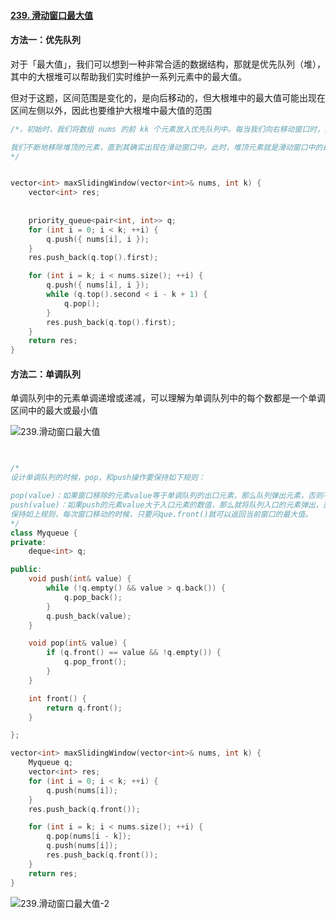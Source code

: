 #### [239. 滑动窗口最大值](https://leetcode-cn.com/problems/sliding-window-maximum/)

#### 方法一：优先队列

对于「最大值」，我们可以想到一种非常合适的数据结构，那就是优先队列（堆），其中的大根堆可以帮助我们实时维护一系列元素中的最大值。

但对于这题，区间范围是变化的，是向后移动的，但大根堆中的最大值可能出现在区间左侧以外，因此也要维护大根堆中最大值的范围





```c++
/*，初始时，我们将数组 nums 的前 kk 个元素放入优先队列中。每当我们向右移动窗口时，我们就可以把一个新的元素放入优先队列中，此时堆顶的元素就是堆中所有元素的最大值。然而这个最大值可能并不在滑动窗口中，在这种情况下，这个值在数组 nums 中的位置出现在滑动窗口左边界的左侧。因此，当我们后续继续向右移动窗口时，这个值就永远不可能出现在滑动窗口中了，我们可以将其永久地从优先队列中移除。

我们不断地移除堆顶的元素，直到其确实出现在滑动窗口中。此时，堆顶元素就是滑动窗口中的最大值。为了方便判断堆顶元素与滑动窗口的位置关系，我们可以在优先队列中存储二元组 ((num,index)，num 在数组中的下标为 index。
*/


vector<int> maxSlidingWindow(vector<int>& nums, int k) {
    vector<int> res;
    
    
    priority_queue<pair<int, int>> q;
    for (int i = 0; i < k; ++i) {
        q.push({ nums[i], i });
    }
    res.push_back(q.top().first);

    for (int i = k; i < nums.size(); ++i) {
        q.push({ nums[i], i });
        while (q.top().second < i - k + 1) {
            q.pop();
        }
        res.push_back(q.top().first);
    }
    return res;
}
```





#### 方法二：单调队列

单调队列中的元素单调递增或递减，可以理解为单调队列中的每个数都是一个单调区间中的最大或最小值

![239.滑动窗口最大值](https://code-thinking.cdn.bcebos.com/gifs/239.%E6%BB%91%E5%8A%A8%E7%AA%97%E5%8F%A3%E6%9C%80%E5%A4%A7%E5%80%BC.gif)



```c++


/*
设计单调队列的时候，pop，和push操作要保持如下规则：

pop(value)：如果窗口移除的元素value等于单调队列的出口元素，那么队列弹出元素，否则不用任何操作
push(value)：如果push的元素value大于入口元素的数值，那么就将队列入口的元素弹出，直到push元素的数值小于等于队列入口元素的数值为止
保持如上规则，每次窗口移动的时候，只要问que.front()就可以返回当前窗口的最大值。
*/
class Myqueue {
private:
    deque<int> q;

public:
    void push(int& value) {
        while (!q.empty() && value > q.back()) {
            q.pop_back();
        }
        q.push_back(value);
    }

    void pop(int& value) {
        if (q.front() == value && !q.empty()) {
            q.pop_front();
        }
    }

    int front() {
        return q.front();
    }

};

vector<int> maxSlidingWindow(vector<int>& nums, int k) {
    Myqueue q;
    vector<int> res;
    for (int i = 0; i < k; ++i) {
        q.push(nums[i]);
    }
    res.push_back(q.front());

    for (int i = k; i < nums.size(); ++i) {
        q.pop(nums[i - k]);
        q.push(nums[i]);
        res.push_back(q.front());
    }
    return res;
}

```

![239.滑动窗口最大值-2](https://code-thinking.cdn.bcebos.com/gifs/239.%E6%BB%91%E5%8A%A8%E7%AA%97%E5%8F%A3%E6%9C%80%E5%A4%A7%E5%80%BC-2.gif)